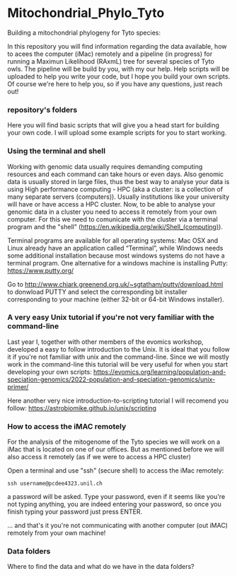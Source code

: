 # Mitochondrial_Phylo_Tyto
Building a mitochondrial phylogeny for Tyto species:

In this repository you will find information regarding the data available, how to acees the computer (iMac) remotely and a pipeline (in progress) for running a Maximun Likelihood (RAxmL) tree for several species of Tyto owls. The pipeline will be build by you, with my our help. Help scripts will be uploaded to help you write your code, but I hope you build your own scripts. Of course we're here to help you, so if you have any questions, just reach out!

### repository's folders
Here you will find basic scripts that will give you a head start for building your own code. I will upload some example scripts for you to start working.

### Using the terminal and shell
Working with genomic data usually requires demanding computing resources and each command can take hours or even days. Also genomic data is usually stored in large files, thus the best way to analyse your data is using High performance computing - HPC (aka a cluster: is a collection of many separate servers (computers)). Usually institutions like your university will have or have access a HPC cluster. Now, to be able to analyse your genomic data in a cluster you need to access it remotely from your own computer. For this we need to comunicate with the cluster via a terminal program and the "shell" (https://en.wikipedia.org/wiki/Shell_(computing)).

Terminal programs are available for all operating systems: Mac OSX and Linux already have an application called “Terminal”, while Windows needs some additional installation because most windows systems do not have a terminal program. One alternative for a windows machine is installing Putty: https://www.putty.org/

Go to http://www.chiark.greenend.org.uk/~sgtatham/putty/download.html to donwload PUTTY and select the corresponding bit installer corresponding to your machine (either 32-bit or 64-bit Windows installer). 


### A very easy Unix tutorial if you're not very familiar with the command-line
Last year I, together with other members of the evomics workshop, developed a easy to follow introduction to the Unix. It is ideal that you follow it if you're not familiar with unix and the command-line. Since we will mostly work in the command-line this tutorial will be very useful for when you start developing your own scripts: https://evomics.org/learning/population-and-speciation-genomics/2022-population-and-speciation-genomics/unix-primer/

Here another very nice introduction-to-scripting tutorial I will recomend you follow:
https://astrobiomike.github.io/unix/scripting

### How to access the iMAC remotely
For the analysis of the mitogenome of the Tyto species we will work on a iMac that is located on one of our offices. But as mentioned before we will also access it remotely (as if we were to access a HPC cluster)

Open a terminal and use "ssh" (secure shell) to access the iMac remotely:

```
ssh username@pcdee4323.unil.ch
```

a password will be asked. Type your password, even if it seems like you're not typing anything, you are indeed entering your password, so once you finish typing your password just press ENTER.

... and that's it you're not communicating with another computer (out iMAC) remotely from your own machine!

### Data folders

Where to find the data and what do we have in the data folders?


### 
